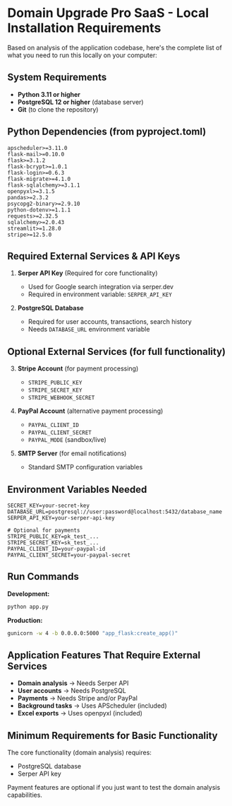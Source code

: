 # Domain Upgrade Pro SaaS - Local Installation Requirements

Based on analysis of the application codebase, here's the complete list of what you need to run this locally on your computer:

## **System Requirements**
- **Python 3.11 or higher**
- **PostgreSQL 12 or higher** (database server)
- **Git** (to clone the repository)

## **Python Dependencies** (from pyproject.toml)
```
apscheduler>=3.11.0
flask-mail>=0.10.0
flask>=3.1.2
flask-bcrypt>=1.0.1
flask-login>=0.6.3
flask-migrate>=4.1.0
flask-sqlalchemy>=3.1.1
openpyxl>=3.1.5
pandas>=2.3.2
psycopg2-binary>=2.9.10
python-dotenv>=1.1.1
requests>=2.32.5
sqlalchemy>=2.0.43
streamlit>=1.28.0
stripe>=12.5.0
```

## **Required External Services & API Keys**
1. **Serper API Key** (Required for core functionality)
   - Used for Google search integration via serper.dev
   - Required in environment variable: `SERPER_API_KEY`

2. **PostgreSQL Database**
   - Required for user accounts, transactions, search history
   - Needs `DATABASE_URL` environment variable

## **Optional External Services** (for full functionality)
3. **Stripe Account** (for payment processing)
   - `STRIPE_PUBLIC_KEY`
   - `STRIPE_SECRET_KEY` 
   - `STRIPE_WEBHOOK_SECRET`

4. **PayPal Account** (alternative payment processing)
   - `PAYPAL_CLIENT_ID`
   - `PAYPAL_CLIENT_SECRET`
   - `PAYPAL_MODE` (sandbox/live)

5. **SMTP Server** (for email notifications)
   - Standard SMTP configuration variables

## **Environment Variables Needed**
```env
SECRET_KEY=your-secret-key
DATABASE_URL=postgresql://user:password@localhost:5432/database_name
SERPER_API_KEY=your-serper-api-key

# Optional for payments
STRIPE_PUBLIC_KEY=pk_test_...
STRIPE_SECRET_KEY=sk_test_...
PAYPAL_CLIENT_ID=your-paypal-id
PAYPAL_CLIENT_SECRET=your-paypal-secret
```

## **Run Commands**
**Development:**
```bash
python app.py
```

**Production:**
```bash
gunicorn -w 4 -b 0.0.0.0:5000 "app_flask:create_app()"
```

## **Application Features That Require External Services**
- **Domain analysis** → Needs Serper API
- **User accounts** → Needs PostgreSQL
- **Payments** → Needs Stripe and/or PayPal
- **Background tasks** → Uses APScheduler (included)
- **Excel exports** → Uses openpyxl (included)

## **Minimum Requirements for Basic Functionality**
The core functionality (domain analysis) requires:
- PostgreSQL database
- Serper API key

Payment features are optional if you just want to test the domain analysis capabilities.